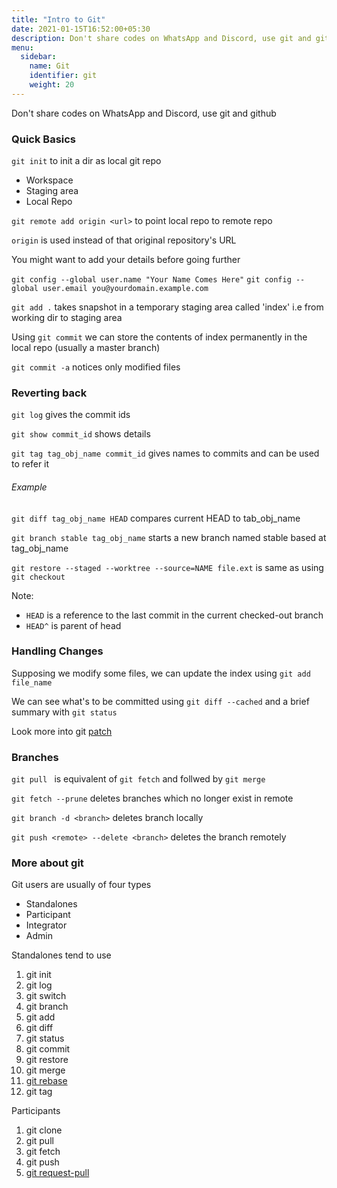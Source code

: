 ```yaml
---
title: "Intro to Git"
date: 2021-01-15T16:52:00+05:30
description: Don't share codes on WhatsApp and Discord, use git and github
menu:
  sidebar:
    name: Git
    identifier: git
    weight: 20
---
```


Don't share codes on WhatsApp and Discord, use git and github

### Quick Basics

`git init` to init a dir as local git repo

- Workspace
- Staging area
- Local Repo

`git remote add origin <url>` to point local repo to remote repo

`origin`  is used instead of that original repository's URL

You might want to add your details before going further

`git config --global user.name "Your Name Comes Here"`
`git config --global user.email you@yourdomain.example.com`

`git add .` takes snapshot in a temporary staging area called 'index' i.e from working dir to staging area

Using `git commit` we can store the contents of index permanently in the local repo (usually a master branch)

`git commit -a` notices only modified files

### Reverting back

`git log` gives the commit ids

`git show commit_id` shows details

`git tag tag_obj_name commit_id` gives names to commits and can be used to refer it

###### Example

`git diff tag_obj_name HEAD` compares current HEAD to tab_obj_name

`git branch stable tag_obj_name` starts a new branch named stable based at tag_obj_name

`git restore --staged --worktree --source=NAME file.ext` is same as using `git checkout`

Note:
- `HEAD` is a reference to the last commit in the current checked-out branch
- `HEAD^` is parent of head

### Handling Changes

Supposing we modify some files, we can update the index using `git add file_name`

We can see what's to be committed using `git diff --cached` and a brief summary with `git status`

Look more into git [patch](https://www.geeksforgeeks.org/using-patches-in-git/)

### Branches

`git pull ` is equivalent of `git fetch` and follwed by `git merge`

`git fetch --prune` deletes branches which no longer exist in remote 

`git branch -d <branch>` deletes branch locally

`git push <remote> --delete <branch>` deletes the branch remotely

### More about git

Git users are usually of four types
- Standalones
- Participant
- Integrator
- Admin

Standalones tend to use
1. git init
2. git log
3. git switch
4. git branch
5. git add
6. git diff
7. git status
8. git commit
9. git restore
10. git merge
11. [git rebase](https://git-scm.com/docs/git-rebase)
12. git tag

Participants
1. git clone
2. git pull
3. git fetch
4. git push
5. [git request-pull](https://git-scm.com/docs/git-request-pull)

